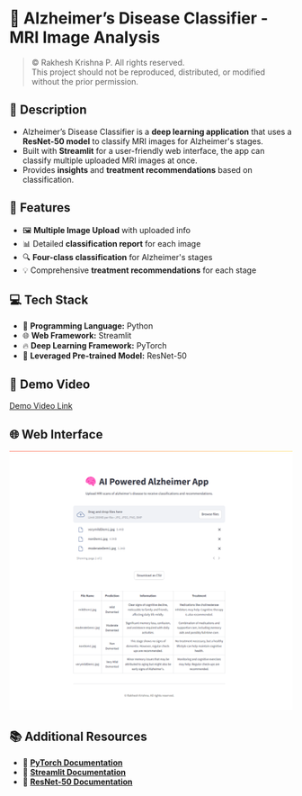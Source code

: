 # 🧠 Alzheimer’s Disease Classifier - MRI Image Analysis

> &copy; Rakhesh Krishna P. All rights reserved.  
> This project should not be reproduced, distributed, or modified without the prior permission.

## 📝 Description

- Alzheimer’s Disease Classifier is a **deep learning application** that uses a **ResNet-50 model** to classify MRI images for Alzheimer's stages.
- Built with **Streamlit** for a user-friendly web interface, the app can classify multiple uploaded MRI images at once.
- Provides **insights** and **treatment recommendations** based on classification.

## 🚀 Features

- 🖼️ **Multiple Image Upload** with uploaded info
- 📊 Detailed **classification report** for each image
- 🔍 **Four-class classification** for Alzheimer's stages
- 💡 Comprehensive **treatment recommendations** for each stage

## 💻 Tech Stack

- 🐍 **Programming Language:** Python
- 🌐 **Web Framework:** Streamlit
- 🔥 **Deep Learning Framework:** PyTorch
- 🦾 **Leveraged Pre-trained Model:** ResNet-50
  
## 🎥 Demo Video

[Demo Video Link](https://github.com/user-attachments/assets/61431b5c-40e0-40bb-9da2-961433438761)

## 🌐 Web Interface

![app](https://github.com/rakheshkrishna2005/alzheimer-mri-analysis/blob/main/attachments/app.png)

## 📚 Additional Resources

- 📘 **[PyTorch Documentation](https://pytorch.org/docs/)**
- 📘 **[Streamlit Documentation](https://docs.streamlit.io/)**
- 📘 **[ResNet-50 Documentation](https://pytorch.org/hub/pytorch_vision_resnet/)**
